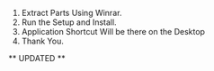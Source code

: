 1. Extract Parts Using Winrar.
2. Run the Setup and Install.
3. Application Shortcut Will be there on the Desktop
4. Thank You.

** UPDATED **
